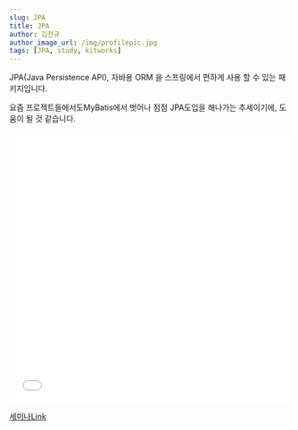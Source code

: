 ```yaml
---
slug: JPA
title: JPA
author: 김천규
author_image_url: /img/profilepic.jpg
tags: [JPA, study, kitworks]
---
```


JPA(Java Persistence API), 자바용 ORM 을 스프링에서 편하게 사용 할 수 있는 패키지입니다.

요즘 프로젝트들에서도MyBatis에서 벗어나 점점 JPA도입을 해나가는 추세이기에, 도움이 될 것 같습니다.

<iframe src="//www.slideshare.net/slideshow/embed_code/key/1plBtSd7Zd1kZt" width="100%" height="485" frameborder="0" marginwidth="0" marginheight="0" scrolling="no" allowfullscreen> </iframe> 

[세미나Link](http://kit-works.com/teamstudy-041-spring-jpa/)


